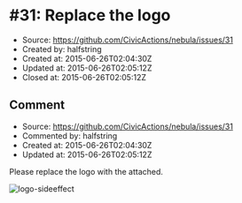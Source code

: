 # #31: Replace the logo

* Source: https://github.com/CivicActions/nebula/issues/31
* Created by: halfstring
* Created at: 2015-06-26T02:04:30Z
* Updated at: 2015-06-26T02:05:12Z
* Closed at: 2015-06-26T02:05:12Z


## Comment

* Source: https://github.com/CivicActions/nebula/issues/31
* Commented by: halfstring
* Created at: 2015-06-26T02:04:30Z
* Updated at: 2015-06-26T02:05:12Z

Please replace the logo with the attached.

![logo-sideeffect](https://cloud.githubusercontent.com/assets/13037646/8369306/3c87e556-1b6c-11e5-8f26-204dd76ae4f1.png)




